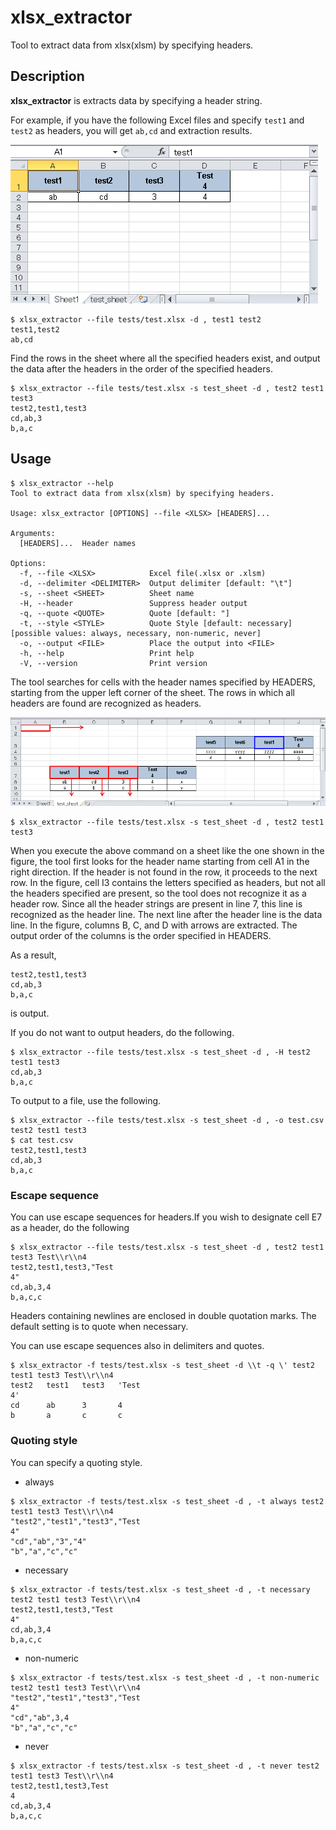 # xlsx_extractor

Tool to extract data from xlsx(xlsm) by specifying headers.

## Description

**xlsx_extractor** is extracts data by specifying a header string.

For example, if you have the following Excel files and specify `test1` and `test2` as headers, you will get `ab,cd` and extraction results.

![figure1.png](graph/figure1.png)

```console
$ xlsx_extractor --file tests/test.xlsx -d , test1 test2
test1,test2
ab,cd

```

Find the rows in the sheet where all the specified headers exist, and output the data after the headers in the order of the specified headers.

```console
$ xlsx_extractor --file tests/test.xlsx -s test_sheet -d , test2 test1 test3
test2,test1,test3
cd,ab,3
b,a,c

```

## Usage
```dumb
$ xlsx_extractor --help
Tool to extract data from xlsx(xlsm) by specifying headers.

Usage: xlsx_extractor [OPTIONS] --file <XLSX> [HEADERS]...

Arguments:
  [HEADERS]...  Header names

Options:
  -f, --file <XLSX>            Excel file(.xlsx or .xlsm)
  -d, --delimiter <DELIMITER>  Output delimiter [default: "\t"]
  -s, --sheet <SHEET>          Sheet name
  -H, --header                 Suppress header output
  -q, --quote <QUOTE>          Quote [default: "]
  -t, --style <STYLE>          Quote Style [default: necessary] [possible values: always, necessary, non-numeric, never]
  -o, --output <FILE>          Place the output into <FILE>
  -h, --help                   Print help
  -V, --version                Print version

```

The tool searches for cells with the header names specified by HEADERS, starting from the upper left corner of the sheet. The rows in which all headers are found are recognized as headers.

![figure2.png](graph/figure2.png)

```dumb
$ xlsx_extractor --file tests/test.xlsx -s test_sheet -d , test2 test1 test3
```
When you execute the above command on a sheet like the one shown in the figure, the tool first looks for the header name starting from cell A1 in the right direction. If the header is not found in the row, it proceeds to the next row. In the figure, cell I3 contains the letters specified as headers, but not all the headers specified are present, so the tool does not recognize it as a header row.
Since all the header strings are present in line 7, this line is recognized as the header line.
The next line after the header line is the data line. In the figure, columns B, C, and D with arrows are extracted. The output order of the columns is the order specified in HEADERS.

As a result,
```dumb
test2,test1,test3
cd,ab,3
b,a,c

```
is output.

If you do not want to output headers, do the following.
```console
$ xlsx_extractor --file tests/test.xlsx -s test_sheet -d , -H test2 test1 test3
cd,ab,3
b,a,c

```

To output to a file, use the following.
```dumb
$ xlsx_extractor --file tests/test.xlsx -s test_sheet -d , -o test.csv test2 test1 test3
$ cat test.csv
test2,test1,test3
cd,ab,3
b,a,c

```


### Escape sequence

You can use escape sequences for headers.If you wish to designate cell E7 as a header, do the following
```console
$ xlsx_extractor --file tests/test.xlsx -s test_sheet -d , test2 test1 test3 Test\\r\\n4
test2,test1,test3,"Test
4"
cd,ab,3,4
b,a,c,c

```

Headers containing newlines are enclosed in double quotation marks. The default setting is to quote when necessary.

You can use escape sequences also in delimiters and quotes.
```dumb
$ xlsx_extractor -f tests/test.xlsx -s test_sheet -d \\t -q \' test2 test1 test3 Test\\r\\n4
test2   test1   test3   'Test
4'
cd      ab      3       4
b       a       c       c

```

### Quoting style
You can specify a quoting style.
- always
```console
$ xlsx_extractor -f tests/test.xlsx -s test_sheet -d , -t always test2 test1 test3 Test\\r\\n4
"test2","test1","test3","Test
4"
"cd","ab","3","4"
"b","a","c","c"

```

- necessary
```console
$ xlsx_extractor -f tests/test.xlsx -s test_sheet -d , -t necessary test2 test1 test3 Test\\r\\n4
test2,test1,test3,"Test
4"
cd,ab,3,4
b,a,c,c

```

- non-numeric
```console
$ xlsx_extractor -f tests/test.xlsx -s test_sheet -d , -t non-numeric test2 test1 test3 Test\\r\\n4
"test2","test1","test3","Test
4"
"cd","ab",3,4
"b","a","c","c"

```

- never
```console
$ xlsx_extractor -f tests/test.xlsx -s test_sheet -d , -t never test2 test1 test3 Test\\r\\n4
test2,test1,test3,Test
4
cd,ab,3,4
b,a,c,c

```
